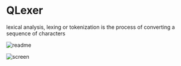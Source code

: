 # QLexer
lexical analysis, lexing or tokenization is the process of converting a sequence of characters

![readme](https://user-images.githubusercontent.com/44880102/164114480-c4a909ec-5672-41ec-898b-ee799d59afa9.jpg)

![screen](https://user-images.githubusercontent.com/44880102/164114645-49fc5d5e-d6ce-44ed-9e23-4f51c51bbf05.jpg)
